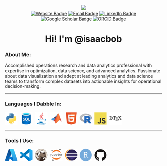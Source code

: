 <div align = 'center'>
	<img src = 'https://isaac.tetzloff.me/images/isaac-color.svg' width = '200'>
</div>

<div align = 'center'>
	<a href = 'https://www.isaacbob.com'><img src = 'https://img.shields.io/badge/Website-7D7D7D?style=for-the-badge&logoColor=white' alt = 'Website Badge'></a>
	<a href = 'mailto:isaacbob@gmail.com'><img src = 'https://img.shields.io/badge/Email-EA4335?style=for-the-badge&logo=gmail&logoColor=white' alt = 'Email Badge'></a>
	<a href = 'https://linkedin.com/in/isaacbob'><img src = 'https://img.shields.io/badge/LinkedIn-0A66C2?style=for-the-badge&logo=linkedin&logoColor=white' alt = 'LinkedIn Badge'></a>
	<a href = 'https://scholar.google.com/citations?user=hDUWj0YAAAAJ&hl=en'><img src = 'https://img.shields.io/badge/Google_Scholar-4285F4?style=for-the-badge&logo=googlescholar&logoColor=white' alt = 'Google Scholar Badge'></a>
	<a href = 'https://orcid.org/0000-0002-5118-9064'><img src = 'https://img.shields.io/badge/ORCiD-A6CE39?style=for-the-badge&logo=orcid&logoColor=white' alt = 'ORCiD Badge'></a>
</div>

# <div align='center'>Hi! I'm @isaacbob</div>

### About Me:

Accomplished operations research and data analytics professional with expertise in optimization, data science, and advanced analytics. Passionate about data visualization and adept at leading analytics and data science teams to transform complex datasets into actionable insights for operational decision-making.

---

### Languages I Dabble In:

<div>
	<picture><img src = 'https://github.com/devicons/devicon/blob/master/icons/python/python-original.svg' title = 'Python' alt = 'Python' width = '40' height = '40'/></picture>&nbsp;
	<picture><img src = 'https://github.com/devicons/devicon/blob/master/icons/azuresqldatabase/azuresqldatabase-original.svg' title = 'Azure SQL' alt = 'Azure SQL' width = '40' height = '40'/></picture>&nbsp;
	<picture><img src = 'https://github.com/devicons/devicon/blob/master/icons/java/java-original.svg' title = 'Java' alt = 'Java' width = '40' height = '40'/></picture>&nbsp;
	<picture><img src = 'https://github.com/devicons/devicon/blob/master/icons/matlab/matlab-original.svg' title = 'MATLAB' alt = 'MATLAB' width = '40' height = '40'/></picture>&nbsp;
	<picture><img src = 'https://github.com/devicons/devicon/blob/master/icons/html5/html5-original.svg' title = 'HTML5' alt = 'HTML5' width = '40' height = '40'/></picture>&nbsp;
	<picture><img src = 'https://github.com/devicons/devicon/blob/master/icons/r/r-original.svg' title = 'R' alt = 'R' width = '40' height = '40'/></picture>&nbsp;
	<picture><img src = 'https://github.com/devicons/devicon/blob/master/icons/javascript/javascript-original.svg' title = 'JavaScript' alt = 'JavaScript' width = '40' height = '40'/></picture>&nbsp;
	<picture><img src = 'https://github.com/devicons/devicon/blob/master/icons/latex/latex-original.svg' title = 'LaTeX' alt = 'LaTeX' width = '40' height = '40'/></picture>&nbsp;
</div>

---

### Tools I Use:

<div>
	<picture><img src = 'https://github.com/devicons/devicon/blob/master/icons/azure/azure-original.svg' title = 'Azure' alt = 'Azure' width = '40' height = '40'/></picture>&nbsp;
	<picture><img src = 'https://github.com/devicons/devicon/blob/master/icons/vscode/vscode-original.svg' title = 'VSCode' alt = 'VSCode' width = '40' height = '40'/></picture>&nbsp;
	<picture><img src = 'https://github.com/devicons/devicon/blob/master/icons/dbeaver/dbeaver-original.svg' title = 'DBeaver' alt = 'DBeaver' width = '40' height = '40'/></picture>&nbsp;
	<picture><img src = 'https://github.com/devicons/devicon/blob/master/icons/jupyter/jupyter-original-wordmark.svg' title = 'Jupyter' alt = 'Jupyter' width = '40' height = '40'/></picture>&nbsp;
	<picture><img src = 'https://github.com/devicons/devicon/blob/master/icons/eclipse/eclipse-original.svg' title = 'Eclipse' alt = 'Eclipse' width = '40' height = '40'/></picture>&nbsp;
	<picture><img src = 'https://github.com/devicons/devicon/blob/master/icons/rstudio/rstudio-original.svg' title = 'RStudio' alt = 'RStudio' width = '40' height = '40'/></picture>&nbsp;
	<picture><img src = 'https://github.com/devicons/devicon/blob/master/icons/github/github-original.svg' title = 'GitHub' alt = 'GitHub' width = '40' height = '40'/></picture>&nbsp;
</div>


<!--
**isaacbob/isaacbob** is a ✨ _special_ ✨ repository because its `README.md` (this file) appears on your GitHub profile.

Here are some ideas to get you started:

- 🔭 I’m currently working on ...
- 🌱 I’m currently learning ...
- 👯 I’m looking to collaborate on ...
- 🤔 I’m looking for help with ...
- 💬 Ask me about ...
- 📫 How to reach me: ...
- 😄 Pronouns: ...
- ⚡ Fun fact: ...
-->
